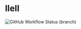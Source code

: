 # llell
![GitHub Workflow Status (branch)](https://img.shields.io/github/workflow/status/sstsai/llell/hosted-pure-workflow/master)
